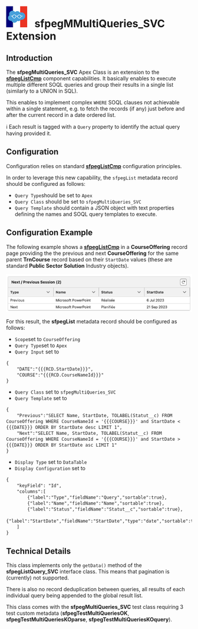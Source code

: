 # ![Logo](/media/Logo.png) &nbsp; **sfpegMMultiQueries_SVC** Extension

## Introduction

The **sfpegMultiQueries_SVC** Apex Class is an extension to the **[sfpegListCmp](/help/sfpegListCmp.md)** 
component capabilities. It basically enables to execute multiple different SOQL
queries and group their results in a single list (similarly to a UNION in SQL).

This enables to implement complex `WHERE` SOQL clauses not achievable within a single statement,
e.g. to fetch the records (if any) just before and after the current record in a date ordered list.

ℹ️ Each result is tagged with a `Query` property to identify the actual query having provided it.


## Configuration

Configuration relies on standard **[sfpegListCmp](/help/sfpegListCmp.md)** configuration principles.

In order to leverage this new capability, the `sfpegList` metadata record should be configured as
follows:
* `Query Type`should be set to `Apex`
* `Query Class` should be set to `sfpegMultiQueries_SVC` 
* `Query Template` should contain a JSON object with text properties defining the names and SOQL
query templates to execute.


## Configuration Example

The following example shows a **[sfpegListCmp](/help/sfpegListCmp.md)** in a **CourseOffering** record page
providing the the previous and next **CourseOffering** for the same parent **TrnCourse** record based on 
their `StartDate` values (these are standard **Public Sector Solution** Industry objects).

![Multi SOQL Queries](/media/sfpegMultiQueries.png)

For this result, the **sfpegList** metadata record should be configured as follows:
* `Scope`set to `CourseOffering`
* `Query Type`set to `Apex`
* `Query Input` set to 
```
{
    "DATE":"{{{RCD.StartDate}}}",
    "COURSE":"{{{RCD.CourseNameId}}}"
}
```
* `Query Class` set to `sfpegMultiQueries_SVC`
* `Query Template` set to
```
{
    "Previous":"SELECT Name, StartDate, TOLABEL(Statut__c) FROM CourseOffering WHERE CourseNameId = '{{{COURSE}}}' and StartDate < {{{DATE}}} ORDER BY StartDate desc LIMIT 1",
    "Next":"SELECT Name, StartDate, TOLABEL(Statut__c) FROM CourseOffering WHERE CourseNameId = '{{{COURSE}}}' and StartDate > {{{DATE}}} ORDER BY StartDate asc LIMIT 1"
}
```
* `Display Type` set to `DataTable`
* `Display Configuration` set to 
```
{
    "keyField": "Id",
    "columns":[
        {"label":"Type","fieldName":"Query","sortable":true},
        {"label":"Name","fieldName":"Name","sortable":true},
        {"label":"Status","fieldName":"Statut__c","sortable":true},
        {"label":"StartDate","fieldName":"StartDate","type":"date","sortable":true}
    ]
}
```

## Technical Details

This class implements only the `getData()` method of the **sfpegListQuery_SVC** interface class. 
This means that pagination is (currently) not supported.

There is also no record deduplication between queries, all results of each individual query being
appended to the global result list.

This class comes with the **sfpegMultiQueries_SVC** test class requiring 3 test custom metadata
(**sfpegTestMultiQueriesOK**, **sfpegTestMultiQueriesKOparse**, **sfpegTestMultiQueriesKOquery**).